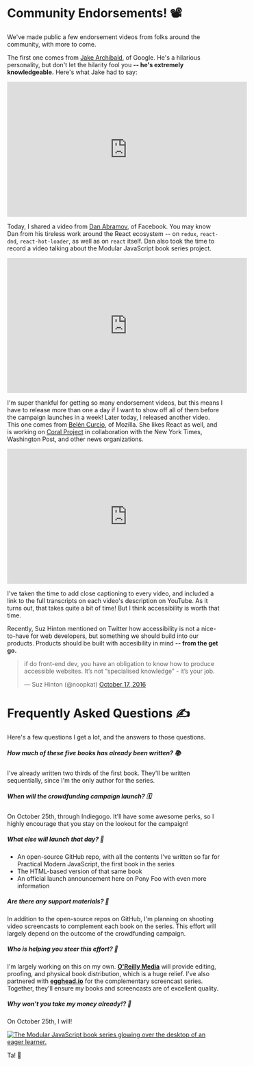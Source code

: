 # Community Endorsements! 📽

We've made public a few endorsement videos from folks around the community, with more to come.

The first one comes from [Jake Archibald][jake], of Google. He's a hilarious personality, but don't let the hilarity fool you **-- he's extremely knowledgeable.** Here's what Jake had to say:

<iframe width="560" height="315" src="https://www.youtube.com/embed/MpP4MHFrIF4" frameborder="0" allowfullscreen></iframe>

Today, I shared a video from [Dan Abramov][dan], of Facebook. You may know Dan from his tireless work around the React ecosystem -- on `redux`, `react-dnd`, `react-hot-loader`, as well as on `react` itself. Dan also took the time to record a video talking about the Modular JavaScript book series project.

<iframe width="560" height="315" src="https://www.youtube.com/embed/vPs9Djjjq10" frameborder="0" allowfullscreen></iframe>

I'm super thankful for getting so many endorsement videos, but this means I have to release more than one a day if I want to show off all of them before the campaign launches in a week! Later today, I released another video. This one comes from [Belén Curcio][okbel], of Mozilla. She likes React as well, and is working on [Coral Project][coral] in collaboration with the New York Times, Washington Post, and other news organizations.

<iframe width="560" height="315" src="https://www.youtube.com/embed/_Zy3jOo_7HM" frameborder="0" allowfullscreen></iframe>

I've taken the time to add close captioning to every video, and included a link to the full transcripts on each video's description on YouTube. As it turns out, that takes quite a bit of time! But I think accessibility is worth that time.

Recently, Suz Hinton mentioned on Twitter how accessibility is not a nice-to-have for web developers, but something we should build into our products. Products should be built with accesibility in mind **-- from the get go.**

<blockquote class="twitter-tweet" data-lang="en"><p lang="en" dir="ltr">if do front-end dev, you have an obligation to know how to produce accessible websites. It’s not “specialised knowledge” - it’s your job.</p>&mdash; Suz Hinton (@noopkat) <a href="https://twitter.com/noopkat/status/788128157585010688">October 17, 2016</a></blockquote>

# Frequently Asked Questions ✍

Here's a few questions I get a lot, and the answers to those questions.

##### How much of these five books has already been written? 📚

I've already written two thirds of the first book. They'll be written sequentially, since I'm the only author for the series.

##### When will the crowdfunding campaign launch? 🗓

On October 25th, through Indiegogo. It'll have some awesome perks, so I highly encourage that you stay on the lookout for the campaign!

##### What else will launch that day? 🚀

- An open-source GitHub repo, with all the contents I've written so far for Practical Modern JavaScript, the first book in the series
- The HTML-based version of that same book
- An official launch announcement here on Pony Foo with even more information

##### Are there any support materials? 🎒

In addition to the open-source repos on GitHub, I'm planning on shooting video screencasts to complement each book on the series. This effort will largely depend on the outcome of the crowdfunding campaign.

##### Who is helping you steer this effort? 🚕

I'm largely working on this on my own. [**O'Reilly Media**][oreilly] will provide editing, proofing, and physical book distribution, which is a huge relief. I've also partnered with [**egghead.io**][egg] for the complementary screencast series. Together, they'll ensure my books and screencasts are of excellent quality.

##### Why won't you take my money already!? 💸

On October 25th, I will!

[<img src='https://i.imgur.com/saRiGkb.png' alt='The Modular JavaScript book series glowing over the desktop of an eager learner.' />](https://mjavascript.com "Let’s improve our collective understanding of writing robust, well-tested, modular JavaScript code.")

Ta! 👋

[jake]: https://jakearchibald.com/ "Jake's website"
[dan]: https://github.com/gaearon "@gaeron on GitHub"
[okbel]: https://twitter.com/okbel "@okbel on Twitter"
[coral]: https://github.com/coralproject "Coral Project is on GitHub"
[oreilly]: http://www.oreilly.com/ "Technology Books, Tech Conferences, IT Courses & News"
[egg]: https://egghead.io/ "Bite-size video tutorials for badass web developers"
